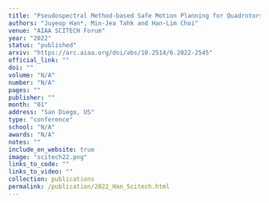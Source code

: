 ```yaml
---
title: "Pseudospectral Method-based Safe Motion Planning for Quadrotors in a Cluttered Environment"
authors: "Juyeop Han*, Min-Jea Tahk and Han-Lim Choi"
venue: "AIAA SCITECH Forum"
year: "2022"
status: "published"
arxiv: "https://arc.aiaa.org/doi/abs/10.2514/6.2022-2545"
official_link: ""
doi: ""
volume: "N/A"
number: "N/A"
pages: ""
publisher: ""
month: "01"
address: "San Diego, US"
type: "conference"
school: "N/A"
awards: "N/A"
notes: ""
include_on_website: true
image: "scitech22.png"
links_to_code: ""
links_to_video: ""
collection: publications
permalink: /publication/2022_Han_Scitech.html
---
```

